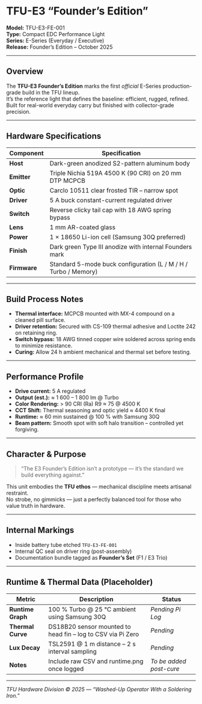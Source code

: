 # TFU-E3 “Founder’s Edition”

**Model:** TFU-E3-FE-001  
**Type:** Compact EDC Performance Light  
**Series:** E-Series (Everyday / Executive)  
**Release:** Founder’s Edition – October 2025  

---

## Overview
The **TFU-E3 Founder’s Edition** marks the first *official* E-Series production-grade build in the TFU lineup.  
It’s the reference light that defines the baseline: efficient, rugged, refined.  
Built for real-world everyday carry but finished with collector-grade precision.  

---

## Hardware Specifications

| Component | Specification |
|------------|---------------|
| **Host** | Dark-green anodized S2-pattern aluminum body |
| **Emitter** | Triple Nichia 519A 4500 K (90 CRI) on 20 mm DTP MCPCB |
| **Optic** | Carclo 10511 clear frosted TIR – narrow spot |
| **Driver** | 5 A buck constant-current regulated driver |
| **Switch** | Reverse clicky tail cap with 18 AWG spring bypass |
| **Lens** | 1 mm AR-coated glass |
| **Power** | 1 × 18650 Li-ion cell (Samsung 30Q preferred) |
| **Finish** | Dark green Type III anodize with internal Founders mark |
| **Firmware** | Standard 5-mode buck configuration (L / M / H / Turbo / Memory) |

---

## Build Process Notes
- **Thermal interface:** MCPCB mounted with MX-4 compound on a cleaned pill surface.  
- **Driver retention:** Secured with CS-109 thermal adhesive and Loctite 242 on retaining ring.  
- **Switch bypass:** 18 AWG tinned copper wire soldered across spring ends to minimize resistance.  
- **Curing:** Allow 24 h ambient mechanical and thermal set before testing.  

---

## Performance Profile
- **Drive current:** 5 A regulated  
- **Output (est.):** ≈ 1 600 – 1 800 lm @ Turbo  
- **Color Rendering:** > 90 CRI (Ra)   R9 ≈ 75 @ 4500 K  
- **CCT Shift:** Thermal seasoning and optic yield ≈ 4400 K final  
- **Runtime:** ≈ 60 min sustained @ 100 % with Samsung 30Q  
- **Beam pattern:** Smooth spot with soft halo transition – controlled yet forgiving.  

---

## Character & Purpose
> “The E3 Founder’s Edition isn’t a prototype — it’s the standard we build everything against.”

This unit embodies the **TFU ethos** — mechanical discipline meets artisanal restraint.  
No strobe, no gimmicks — just a perfectly balanced tool for those who value truth in hardware.  

---

## Internal Markings
- Inside battery tube etched `TFU-E3-FE-001`  
- Internal QC seal on driver ring (post-assembly)  
- Documentation bundle tagged as **Founder’s Set** (F1 / E3 Trio)  

---

## Runtime & Thermal Data (Placeholder)

| Metric | Description | Status |
|---------|--------------|---------|
| **Runtime Graph** | 100 % Turbo @ 25 °C ambient using Samsung 30Q | _Pending Pi Log_ |
| **Thermal Curve** | DS18B20 sensor mounted to head fin – log to CSV via Pi Zero | _Pending_ |
| **Lux Decay** | TSL2591 @ 1 m distance – 2 s interval sampling | _Pending_ |
| **Notes** | Include raw CSV and runtime.png once logged | _To be added post-cure_ |

---

*TFU Hardware Division © 2025 — “Washed-Up Operator With a Soldering Iron.”*
